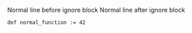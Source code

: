 Normal line before ignore block
Normal line after ignore block

```lean
def normal_function := 42
```